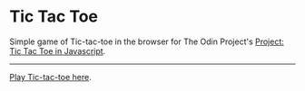 # Tic Tac Toe

Simple game of Tic-tac-toe in the browser for The Odin Project's [Project: Tic Tac Toe in Javascript](http://www.theodinproject.com/javascript-and-jquery/tic-tac-toe).

---

[Play Tic-tac-toe here](http://htmlpreview.github.io/?https://github.com/donaldali/odin-js-jquery/blob/master/tictactoe/index.html "Tic-tac-toe").

